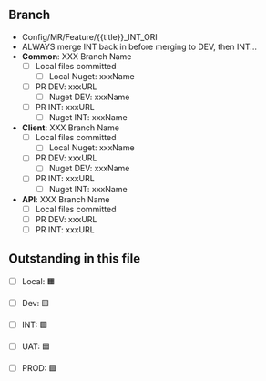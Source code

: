 ## Branch

- Config/MR/Feature/{{title}}_INT_ORI
- ALWAYS merge INT back in before merging to DEV, then INT...
- **Common**: XXX Branch Name
	- [ ] Local files committed
		- [ ] Local Nuget: xxxName
	- [ ] PR DEV: xxxURL
		- [ ] Nuget DEV: xxxName
	- [ ] PR INT: xxxURL
		- [ ] Nuget INT: xxxName
- **Client**: XXX Branch Name
	- [ ] Local files committed
		- [ ] Local Nuget: xxxName
	- [ ] PR DEV: xxxURL
		- [ ] Nuget DEV: xxxName
	- [ ] PR INT: xxxURL
		- [ ] Nuget INT: xxxName
- **API**: XXX Branch Name
	- [ ] Local files committed
	- [ ] PR DEV: xxxURL
	- [ ] PR INT: xxxURL

## Outstanding in this file

- [ ] Local: 🟧 
- [ ] Dev: 🟨 
- [ ] INT: 🟩 
- [ ] UAT: 🟦 
- [ ] PROD: 🟪


